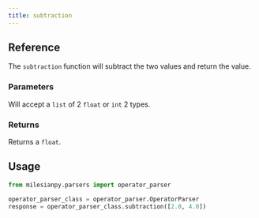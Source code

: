 ```yaml
---
title: subtraction
---
```


## Reference
The `subtraction` function will subtract the two values and return the value.

### Parameters
Will accept a `list` of 2 `float` or `int` 2 types.

### Returns
Returns a `float`.

## Usage
```python
from milesianpy.parsers import operator_parser

operator_parser_class = operator_parser.OperatorParser
response = operator_parser_class.subtraction([2.0, 4.0])
```